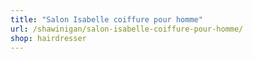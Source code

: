 ```yaml
---
title: "Salon Isabelle coiffure pour homme"
url: /shawinigan/salon-isabelle-coiffure-pour-homme/
shop: hairdresser
---
```

